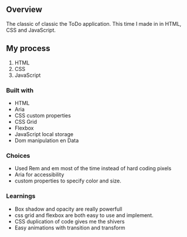 ## Overview
The classic of classic the ToDo application. This time I made in in HTML, CSS and JavaScript.

## My process
1. HTML 
2. CSS 
3. JavaScript 

### Built with
- HTML
- Aria
- CSS custom properties
- CSS Grid
- Flexbox
- JavaScript local storage
- Dom manipulation en Data

### Choices
 - Used Rem and em most of the time instead of hard coding pixels
 - Aria for accessibility
 - custom properties to specify color and size.

### Learnings
 - Box shadow and opacity are really powerfull
 - css grid and flexbox are both easy to use and implement.
 - CSS duplication of code gives me the shivers
 - Easy animations with transition and transform






